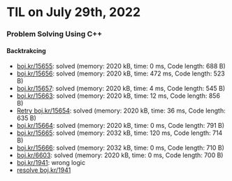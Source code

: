 # **TIL on July 29th, 2022**
### Problem Solving Using C++
#### Backtrakcing
- [boj.kr/15655](../../../Problem%20Solving/boj/backtracking/15655-07-29-2022.cpp): solved (memory: 2020 kB, time: 0 ms, Code length: 688 B)
- [boj.kr/15656](../../../Problem%20Solving/boj/backtracking/15656-07-29-2022.cpp): solved (memory: 2020 kB, time: 472 ms, Code length: 523 B)
- [boj.kr/15657](../../../Problem%20Solving/boj/backtracking/15657-07-29-2022.cpp): solved (memory: 2020 kB, time: 4 ms, Code length: 545 B)
- [boj.kr/15663](../../../Problem%20Solving/boj/backtracking/15663-07-29-2022.cpp): solved (memory: 2020 kB, time: 12 ms, Code length: 856 B)
- [Retry boj.kr/15654](../../../Problem%20Solving/boj/backtracking/15654-re-07-29-2022.cpp): solved (memory: 2020 kB, time: 36 ms, Code length: 635 B)
- [boj.kr/15664](../../../Problem%20Solving/boj/backtracking/15664-07-29-2022.cpp): solved (memory: 2020 kB, time: 0 ms, Code length: 791 B)
- [boj.kr/15665](../../../Problem%20Solving/boj/backtracking/15665-07-29-2022.cpp): solved (memory: 2032 kB, time: 120 ms, Code length: 714 B)
- [boj.kr/15666](../../../Problem%20Solving/boj/backtracking/15666-07-29-2022.cpp): solved (memory: 2032 kB, time: 0 ms, Code length: 710 B)
- [boj.kr/6603](../../../Problem%20Solving/boj/backtracking/6603-07-29-2022.cpp): solved (memory: 2020 kB, time: 0 ms, Code length: 700 B)
- [boj.kr/1941](../../../Problem%20Solving/boj/backtracking/1941-07-29-2022.cpp): wrong logic
- [resolve boj.kr/1941](../../../Problem%20Solving/boj/backtracking/1941-re-07-29-2022.cpp)